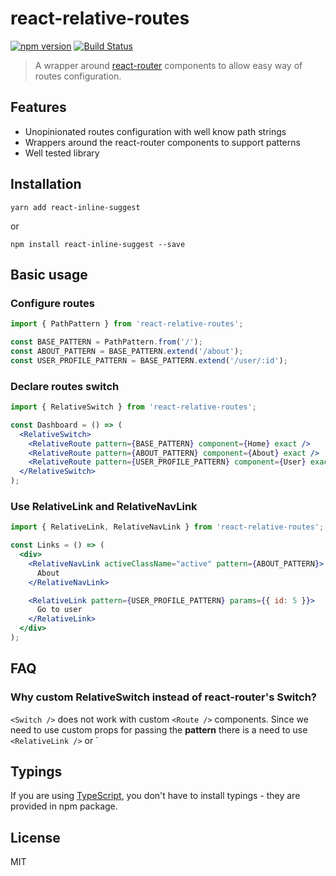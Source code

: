 # react-relative-routes
[![npm version](https://badge.fury.io/js/react-relative-routes.svg)](https://badge.fury.io/js/react-relative-routes)
[![Build Status](https://travis-ci.org/xmazu/react-relative-routes.svg?branch=master)](https://travis-ci.org/xmazu/react-relative-routes)

> A wrapper around [react-router](https://github.com/ReactTraining/react-router) components to allow easy way of routes configuration.

## Features

- Unopinionated routes configuration with well know path strings
- Wrappers around the react-router components to support patterns
- Well tested library

## Installation

```shell
yarn add react-inline-suggest
```

or

```shell
npm install react-inline-suggest --save
```


## Basic usage

### Configure routes
```jsx
import { PathPattern } from 'react-relative-routes';

const BASE_PATTERN = PathPattern.from('/');
const ABOUT_PATTERN = BASE_PATTERN.extend('/about');
const USER_PROFILE_PATTERN = BASE_PATTERN.extend('/user/:id');

```
### Declare routes switch

```jsx
import { RelativeSwitch } from 'react-relative-routes';

const Dashboard = () => (
  <RelativeSwitch>
    <RelativeRoute pattern={BASE_PATTERN} component={Home} exact />
    <RelativeRoute pattern={ABOUT_PATTERN} component={About} exact />
    <RelativeRoute pattern={USER_PROFILE_PATTERN} component={User} exact />
  </RelativeSwitch>
);
```

### Use RelativeLink and RelativeNavLink

```jsx
import { RelativeLink, RelativeNavLink } from 'react-relative-routes';

const Links = () => (
  <div>
    <RelativeNavLink activeClassName="active" pattern={ABOUT_PATTERN}>
      About
    </RelativeNavLink>

    <RelativeLink pattern={USER_PROFILE_PATTERN} params={{ id: 5 }}>
      Go to user
    </RelativeLink>
  </div>
);
```

## FAQ

### Why custom RelativeSwitch instead of react-router's Switch?

`<Switch />` does not work with custom `<Route />` components. Since we need to use
custom props for passing the **pattern** there is a need to use `<RelativeLink />` or 
`<RelativeNavLink />


## Typings
If you are using [TypeScript](https://www.typescriptlang.org/), you don't have to install typings - they are provided in npm package.



## License
MIT